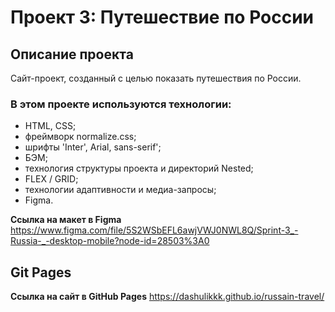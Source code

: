 # Проект 3: Путешествие по России

## Описание проекта
Сайт-проект, созданный с целью показать путешествия по России. 
### В этом проекте используются технологии:

* HTML, CSS;
* фреймворк normalize.css;
* шрифты 'Inter', Arial, sans-serif';
* БЭМ;
* технология структуры проекта и директорий Nested;
* FLEX / GRID;
* технологии адаптивности и медиа-запросы;
* Figma.

**Ссылка на макет в Figma**
https://www.figma.com/file/5S2WSbEFL6awjVWJ0NWL8Q/Sprint-3_-Russia-_-desktop-mobile?node-id=28503%3A0

## Git Pages

**Ссылка на сайт в GitHub Pages**
https://dashulikkk.github.io/russain-travel/